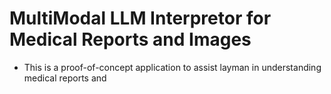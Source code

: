 # MultiModal LLM Interpretor for Medical Reports and Images 
* This is a proof-of-concept application to assist layman in understanding medical reports and 